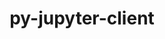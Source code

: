 ---
title: "py-jupyter-client"
layout: cache
categories: [package, develop-2025-04-13]
meta: {"compilers": ["none"], "num_specs": 5, "num_specs_by_stack": {"data-vis-sdk": 1, "e4s": 2, "e4s-neoverse-v2": 2, "root": 5}, "oss": ["ubuntu20.04", "ubuntu22.04"], "platforms": ["linux"], "stacks": ["data-vis-sdk", "e4s", "e4s-neoverse-v2", "root"], "targets": ["neoverse_v2", "x86_64_v3"], "versions": ["8.2.0"]}
spec_details: [{"compiler": "none", "hash": "6a35ldppuzvhifcpuk4mii5yaj64q7c6", "os": "ubuntu22.04", "platform": "linux", "size": "-", "stacks": ["e4s", "root"], "target": "x86_64_v3", "variants": ["build_system=python_pip"], "versions": ["8.2.0"]}, {"compiler": "none", "hash": "fjgyk3ejm34o77b2ercqoh45lnprhozy", "os": "ubuntu22.04", "platform": "linux", "size": "-", "stacks": ["e4s", "root"], "target": "x86_64_v3", "variants": ["build_system=python_pip"], "versions": ["8.2.0"]}, {"compiler": "none", "hash": "ih244sdm3nrvohykjbfoyxcwi5qpgznt", "os": "ubuntu22.04", "platform": "linux", "size": "-", "stacks": ["e4s-neoverse-v2", "root"], "target": "neoverse_v2", "variants": ["build_system=python_pip"], "versions": ["8.2.0"]}, {"compiler": "none", "hash": "nxragd4aeof2j3nnlswz4fi5q52ksuwy", "os": "ubuntu20.04", "platform": "linux", "size": "-", "stacks": ["data-vis-sdk", "root"], "target": "x86_64_v3", "variants": ["build_system=python_pip"], "versions": ["8.2.0"]}, {"compiler": "none", "hash": "qxbtfsft6uduuny3jsjsa425w3rhq465", "os": "ubuntu22.04", "platform": "linux", "size": "-", "stacks": ["e4s-neoverse-v2", "root"], "target": "neoverse_v2", "variants": ["build_system=python_pip"], "versions": ["8.2.0"]}]
---